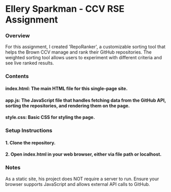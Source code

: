 # Ellery Sparkman - CCV RSE Assignment
### Overview
For this assignment, I created 'RepoRanker', a customizable sorting tool that helps the Brown CCV manage and rank their GitHub repositories. The weighted sorting tool allows users to experiment with different criteria and see live ranked results. 
### Contents
#### index.html: The main HTML file for this single-page site.
#### app.js: The JavaScript file that handles fetching data from the GitHub API, sorting the repositories, and rendering them on the page.
#### style.css: Basic CSS for styling the page.
### Setup Instructions
#### 1. Clone the repository. 
#### 2. Open index.html in your web browser, either via file path or localhost. 
### Notes
As a static site, his project does NOT require a server to run.
Ensure your browser supports JavaScript and allows external API calls to GitHub. 




